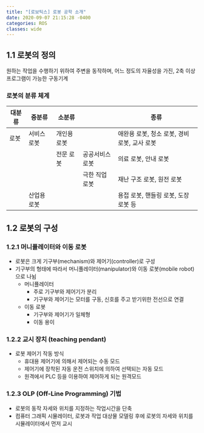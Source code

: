```yaml
---
title: "[로보틱스] 로봇 공학 소개"
date: 2020-09-07 21:15:28 -0400
categories: ROS
classes: wide
---
```


## 1.1 로봇의 정의

원하는 작업을 수행하기 위하여 주변을 동작하며, 어느 정도의 자율성을 가진, 2축 이상 프로그램이 가능한 구동기계

### 로봇의 분류 체계


| 대분류 | 중분류 | 소분류  | | 종류 |
|-------|-------|------|----|--------------|
| 로봇 | 서비스로봇 |  개인용로봇| |애완용 로봇, 청소 로봇, 경비 로봇, 교사 로봇 |
| | | 전문 로봇 | 공공서비스 로봇 | 의료 로봇, 안내 로봇 |
| | |  |극한 직업 로봇 | 재난 구조 로봇, 원전 로봇 |
| | 산업용 로봇 | | |용접 로봇, 핸들링 로봇, 도장 로봇 등|

## 1.2 로봇의 구성

### 1.2.1 머니퓰레이터와 이동 로봇

- 로봇은 크게 기구부(mechanism)와 제어기(controller)로 구성
- 기구부의 형태에 따라서 머니퓰레이터(manipulator)와 이동 로봇(mobile robot) 으로 나뉨
    - 머니퓰레이터
        - 주로 기구부와 제어기가 분리
        - 기구부와 제어기는 모터를 구동, 신호를 주고 받기위한 전선으로 연결
    - 이동 로봇
        - 기구부와 제어기가 일체형
        - 이동 용이

### 1.2.2 교시 장치 (teaching pendant)

- 로봇 제어기 작동 방식
    - 휴대용 제어기에 의해서 제어되는 수동 모드
    - 제어기에 장착된 자동 운전 스위치에 의하여 선택되는 자동 모드
    - 원격에서 PLC 등을 이용하여 제어하게 되는 원격모드

### 1.2.3 OLP (Off-Line Programming) 기법

- 로봇의 동작 자세와 위치를 지정하는 작업시간을 단축
- 컴퓨터 그래픽 시뮬레이터, 로봇과 작업 대상물 모델링 후에 로봇의 자세와 위치를 시뮬레이터에서 먼저 교시






